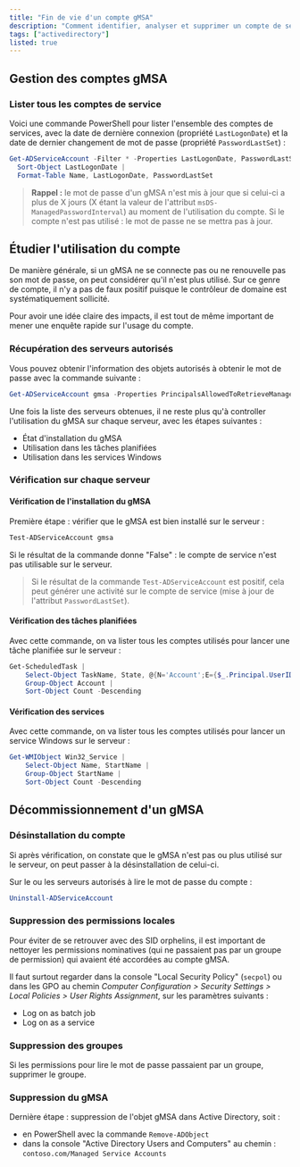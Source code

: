 ```yaml
---
title: "Fin de vie d'un compte gMSA"
description: "Comment identifier, analyser et supprimer un compte de service gMSA inutile dans Active Directory"
tags: ["activedirectory"]
listed: true
---
```


## Gestion des comptes gMSA

### Lister tous les comptes de service

Voici une commande PowerShell pour lister l'ensemble des comptes de services, avec la date de dernière connexion (propriété `LastLogonDate`) et la date de dernier changement de mot de passe (propriété `PasswordLastSet`) :

```powershell
Get-ADServiceAccount -Filter * -Properties LastLogonDate, PasswordLastSet |
  Sort-Object LastLogonDate |
  Format-Table Name, LastLogonDate, PasswordLastSet
```

> **Rappel :** le mot de passe d'un gMSA n'est mis à jour que si celui-ci a plus de X jours (X étant la valeur de l'attribut `msDS-ManagedPasswordInterval`) au moment de l'utilisation du compte. Si le compte n'est pas utilisé : le mot de passe ne se mettra pas à jour.

## Étudier l'utilisation du compte

De manière générale, si un gMSA ne se connecte pas ou ne renouvelle pas son mot de passe, on peut considérer qu'il n'est plus utilisé. Sur ce genre de compte, il n'y a pas de faux positif puisque le contrôleur de domaine est systématiquement sollicité.

Pour avoir une idée claire des impacts, il est tout de même important de mener une enquête rapide sur l'usage du compte.

### Récupération des serveurs autorisés

Vous pouvez obtenir l'information des objets autorisés à obtenir le mot de passe avec la commande suivante :

```powershell
Get-ADServiceAccount gmsa -Properties PrincipalsAllowedToRetrieveManagedPassword
```

Une fois la liste des serveurs obtenues, il ne reste plus qu'à controller l'utilisation du gMSA sur chaque serveur, avec les étapes suivantes :

- État d'installation du gMSA
- Utilisation dans les tâches planifiées
- Utilisation dans les services Windows

### Vérification sur chaque serveur

#### Vérification de l'installation du gMSA

Première étape : vérifier que le gMSA est bien installé sur le serveur :

```powershell
Test-ADServiceAccount gmsa
```

Si le résultat de la commande donne "False" : le compte de service n'est pas utilisable sur le serveur.

> Si le résultat de la commande `Test-ADServiceAccount` est positif, cela peut générer une activité sur le compte de service (mise à jour de l'attribut `PasswordLastSet`).

#### Vérification des tâches planifiées

Avec cette commande, on va lister tous les comptes utilisés pour lancer une tâche planifiée sur le serveur :

```powershell
Get-ScheduledTask |
    Select-Object TaskName, State, @{N='Account';E={$_.Principal.UserID}} |
    Group-Object Account |
    Sort-Object Count -Descending
```

#### Vérification des services

Avec cette commande, on va lister tous les comptes utilisés pour lancer un service Windows sur le serveur :

```powershell
Get-WMIObject Win32_Service |
    Select-Object Name, StartName |
    Group-Object StartName |
    Sort-Object Count -Descending
```

## Décommissionnement d'un gMSA

### Désinstallation du compte

Si après vérification, on constate que le gMSA n'est pas ou plus utilisé sur le serveur, on peut passer à la désinstallation de celui-ci.

Sur le ou les serveurs autorisés à lire le mot de passe du compte :

```powershell
Uninstall-ADServiceAccount 
```

### Suppression des permissions locales

Pour éviter de se retrouver avec des SID orphelins, il est important de nettoyer les permissions nominatives (qui ne passaient pas par un groupe de permission) qui avaient été accordées au compte gMSA.

Il faut surtout regarder dans la console "Local Security Policy" (`secpol`) ou dans les GPO au chemin *Computer Configuration > Security Settings > Local Policies > User Rights Assignment*, sur les paramètres suivants :

- Log on as batch job
- Log on as a service

### Suppression des groupes

Si les permissions pour lire le mot de passe passaient par un groupe, supprimer le groupe.

### Suppression du gMSA

Dernière étape : suppression de l'objet gMSA dans Active Directory, soit :

- en PowerShell avec la commande `Remove-ADObject`
- dans la console "Active Directory Users and Computers" au chemin : `contoso.com/Managed Service Accounts`
